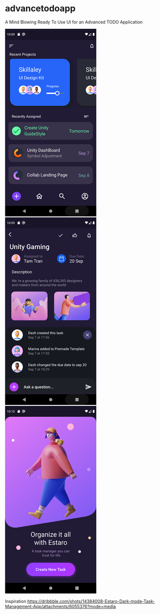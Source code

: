 # advancetodoapp

A Mind Blowing Ready To Use UI for an Advanced TODO Application

![Screenshot](Screenshot_1602866396.png) ![Screenshot](Screenshot_1602866399.png) ![Screenshot](Screenshot_1602866408.png)

Inspiration https://dribbble.com/shots/14384008-Estaro-Dark-mode-Task-Management-App/attachments/6055376?mode=media
 

